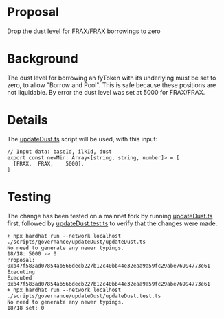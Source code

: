 # Proposal
Drop the dust level for FRAX/FRAX borrowings to zero

# Background
The dust level for borrowing an fyToken with its underlying must be set to zero, to allow "Borrow and Pool". This is safe because these positions are not liquidable. By error the dust level was set at 5000 for FRAX/FRAX.

# Details
The [updateDust.ts](https://github.com/yieldprotocol/environments-v2/blob/3b3425137007ea5c81e7466099ea3b187db3343c/scripts/governance/updateDust/updateDust.ts) script will be used, with this input:
```
// Input data: baseId, ilkId, dust
export const newMin: Array<[string, string, number]> = [
  [FRAX,  FRAX,    5000],
]

```
# Testing
The change has been tested on a mainnet fork by running [updateDust.ts](https://github.com/yieldprotocol/environments-v2/blob/3b3425137007ea5c81e7466099ea3b187db3343c/scripts/governance/updateDust/updateDust.ts) first, followed by [updateDust.test.ts](https://github.com/yieldprotocol/environments-v2/blob/3b3425137007ea5c81e7466099ea3b187db3343c/scripts/governance/updateDust/updateDust.test.ts) to verify that the changes were made.
```
+ npx hardhat run --network localhost ./scripts/governance/updateDust/updateDust.ts
No need to generate any newer typings.
18/18: 5000 -> 0
Proposal: 0xb47f583ad07854ab566decb227b12c40bb44e32eaa9a59fc29abe76994773e61
Executing
Executed 0xb47f583ad07854ab566decb227b12c40bb44e32eaa9a59fc29abe76994773e61
+ npx hardhat run --network localhost ./scripts/governance/updateDust/updateDust.test.ts
No need to generate any newer typings.
18/18 set: 0
```